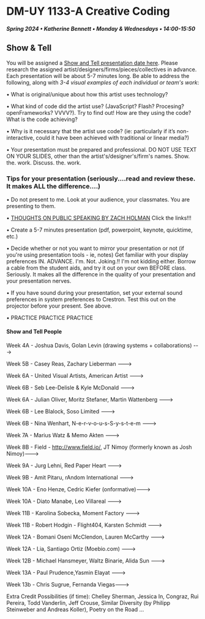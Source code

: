 # DM-UY 1133-A Creative Coding
##### Spring 2024 • Katherine Bennett • Monday & Wednesdays • 14:00-15:50

## Show & Tell

You will be assigned a [Show and Tell presentation date here](ShowAndTell.md). Please research the assigned artist/designers/firms/pieces/collectives in advance. Each presentation will be about 5-7 minutes long. Be able to address the following, along with *3-4 visual examples of each individual or team's work*: 

• What is original/unique about how this artist uses technology? 

• What kind of code did the artist use?  (JavaScript? Flash? Procesing? openFrameworks? VVVV?). Try to find out! How are they using the code? What is the code achieving?

• Why is it necessary that the artist use code?  (ie: particularly if it’s non-interactive, could it have been achieved with traditional or linear media?)

• Your presentation must be prepared and professional. DO NOT USE TEXT ON YOUR SLIDES, other than the artist's/designer's/firm's names. Show. the. work. Discuss. the. work.


### Tips for your presentation (seriously....read and review these. It makes ALL the difference....)

• Do not present to me. Look at your audience, your classmates. You are presenting to them.

• [THOUGHTS ON PUBLIC SPEAKING BY ZACH HOLMAN](http://speaking.io/) Click the links!!!

• Create a 5-7 minutes presentation (pdf, powerpoint, keynote, quicktime, etc.)

• Decide whether or not you want to mirror your presentation or not (if you're using presentation tools - ie, notes)
Get familiar with your display preferences IN. ADVANCE. I'm. Not. Joking.!! I'm not kidding either. Borrow a cable from the student aids, and try it out on your own BEFORE class. Seriously. It makes all the difference in the quality of your presentation and your presentation nerves.

• If you have sound during your presentation, set your external sound preferences in system preferences to Crestron. Test this out on the projector before your present. See above.

• PRACTICE PRACTICE PRACTICE


#### Show and Tell People

Week 4A - Joshua Davis, Golan Levin (drawing systems + collaborations) ---> 

Week 5B -  Casey Reas, Zachary Lieberman ---> 

Week 6A - United Visual Artists, American Artist --->  

Week 6B - Seb Lee-Delisle & Kyle McDonald ---> 

Week 6A - Julian Oliver, Moritz Stefaner, Martin Wattenberg ---> 

Week 6B -  Lee Blalock, Soso Limited ---> 

Week 6B - Nina Wenhart, N-e-r-v-o-u-s-S-y-s-t-e-m ---> 

Week 7A - Marius Watz & Memo Akten ---> 

Week 8B - Field - http://www.field.io/, JT Nimoy (formerly known as Josh Nimoy)---> 

Week 9A - Jurg Lehni, Red Paper Heart   ---> 

Week 9B - Amit Pitaru, rAndom International  ---> 

Week 10A - Eno Henze, Cedric Kiefer (onformative)---> 

Week 10A - Diato Manabe, Leo Villareal ---> 

Week 11B - Karolina Sobecka, Moment Factory ---> 

Week 11B - Robert Hodgin - Flight404, Karsten Schmidt ---> 

Week 12A - Bomani Oseni McClendon, Lauren McCarthy  ---> 

Week 12A - Lia, Santiago Ortiz (Moebio.com) ---> 

Week 12B - Michael Hansmeyer, Waltz Binarie, Alida Sun ---> 

Week 13A - Paul Prudence,Yasmin Elayat  ---> 

Week 13b - Chris Sugrue, Fernanda Viegas---> 


Extra Credit Possibilities (if time):  Chelley Sherman, Jessica In, Congraz, Rui Pereira, Todd Vanderlin, Jeff Crouse, Similar Diversity (by Philipp Steinweber and Andreas Koller), Poetry on the Road ...